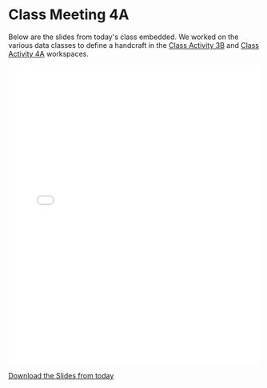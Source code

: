 # Class Meeting 4A

Below are the slides from today's class embedded.  We worked on the various data classes to define a handcraft in the [Class Activity 3B](https://us.prairielearn.com/pl/course_instance/172874/assessment/2495515) and [Class Activity 4A](https://us.prairielearn.com/pl/course_instance/172874/assessment/2495516) workspaces.

<div>
<iframe src="../../Lec07knitting2.pdf" width="100%" height="600px" frameBorder="0"> </iframe>
</div>

[Download the Slides from today](https://github.com/ubc-cs/cpsc203/raw/main/files/Lec07knitting2.pdf)

<!--
## Important links for today:

- [Canvas](https://canvas.ubc.ca/courses/130127)
- [PrairieLearn](https://canvas.ubc.ca/courses/130127/external_tools/48751)
- [Markdown Tutorial](https://commonmark.org/help/tutorial/)
-->
